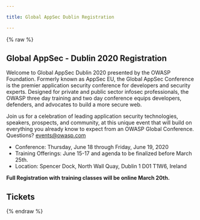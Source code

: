 ```yaml
---

title: Global AppSec Dublin Registration

---
```


<style>
[v-cloak] {display: none}

.registration-container {
  max-width: 60%;
}

.product-list-item {
  margin-bottom: 24px;
  padding: 12px;
  display: flex;
  justify-content: space-between;
}

.product-list-item.selected {
  background-color: #F9E79F;
}

.product-name {
  font-weight: bold;
}

.product-description {
  font-size: 0.85rem;
}

.product-price {
  font-weight: bold;
  margin-left: 30px;
  font-size: 1.45rem;
}

.product-button {
  -webkit-border-radius: 6px;
  -moz-border-radius: 6px;
  border-radius: 6px;
  background-color: #ccc;
  border: 1px solid black;
  cursor: pointer;
  padding: 8px;
}

.product-button.selected {
background-color: #ff0000;
color: #ffffff;
}

.registrant-information {
  margin-top: 40px;
}

.event h1, .event h2 {
  margin-left: 0;
}

.event h2 {
  font-size: 22px;
}

.registrant-form div {
  margin: 14px 0px;
}

.registrant-form input {
  width: 100%;
  border: 1px solid #000000;
  padding: 8px;
}

.button-container {
  margin: 20px 0px;
  text-align: center;
}

.error-text {
  color: #ff0000;
  font-size: 75%;
  margin-top: 4px !important;
}

.help-text {
  color: #ADADAD;
  font-size: 75%;
  margin-top: 4px !important;
}

.submit-button {
  border: 0;
  padding: 16px;
  font-weight: bold;
  color: #ffffff;
  background-color: red;
  text-transform: uppercase;
  font-size: 110%;
  -webkit-border-radius: 4.5px;
  -moz-border-radius: 4.5px;
  border-radius: 4.5px;
}

.product-information {
  max-width: 70%;
}

.checkbox-container {
  display: block;
  position: relative;
  padding-left: 35px;
  margin-bottom: 12px;
  cursor: pointer;
  -webkit-user-select: none;
  -moz-user-select: none;
  -ms-user-select: none;
  user-select: none;
}

.checkbox-container input {
  position: absolute;
  opacity: 0;
  cursor: pointer;
  height: 0;
  width: 0;
}

.checkbox-container .checkmark {
  position: absolute;
  top: 0;
  left: 0;
  height: 25px;
  width: 25px;
  background-color: #eee;
}

.checkbox-container:hover input ~ .checkmark {
  background-color: #ccc;
}

.checkbox-container input:checked ~ .checkmark {
  background-color: #ff0000;
}

.checkbox-container .checkmark:after {
  content: "";
  position: absolute;
  display: none;
}

.checkbox-container input:checked ~ .checkmark:after {
  display: block;
}

.checkbox-container .checkmark:after {
  left: 9px;
  top: 5px;
  width: 5px;
  height: 10px;
  border: solid white;
  border-width: 0 3px 3px 0;
  -webkit-transform: rotate(45deg);
  -ms-transform: rotate(45deg);
  transform: rotate(45deg);
}

@media (max-width: 768px) {
  .registration-container {
    max-width: 100%;
  }
}

@media (min-width: 768px) {
  .registrant-information {
    max-width: 70%;
  }
}
</style>

{% raw %}
## Global AppSec - Dublin 2020 Registration

Welcome to Global AppSec Dublin 2020 presented by the OWASP Foundation. Formerly known as AppSec EU, the Global AppSec Conference is the premier application security conference for developers and security experts. Designed for private and public sector infosec professionals, the OWASP three day training and two day conference equips developers, defenders, and advocates to build a more secure web.

Join us for a celebration of leading application security technologies, speakers, prospects, and community, at this unique event that will build on everything you already know to expect from an OWASP Global Conference. Questions? [events@owasp.com](mailto:events@owasp.com?subject=Global%20AppSec%20Dublin%20Inquiry)

- Conference: Thursday, June 18 through Friday, June 19, 2020
- Training Offerings: June 15-17 and agenda to be finalized before March 25th.
- Location: Spencer Dock, North Wall Quay, Dublin 1 D01 T1W6, Ireland

**Full Registration with training classes will be online March 20th.**
 
## Tickets

<div id="registration-app" class="registration-container" v-cloak>
  <div class="product-listing" style="border-bottom: 1px solid #000000; padding-bottom: 20px; margin-bottom: 20px;">
    <div class="product-list-item" v-for="product in productListing">
      <div class="product-information">
        <div class="product-name">
          <strong>{{ product.name }}</strong>
        </div>
        <div class="product-description" v-html="product.description"></div>
      </div>
      <div class="product-price">
        <div class="product-button" v-on:click="toggleProduct(product.sku)" v-bind:class="selectedProducts.includes(product.sku) ? 'selected': ''">
          {{ product.price }}
        </div>
      </div>
    </div>
  </div>
  <form id="registration-information" v-on:submit.prevent="handleSubmit">
    <div class="registrant-information">
      <h2>Attendee Information</h2>
      <div class="registrant-form">
        <div>
          <input type="text" v-model="email" aria-label="Email Address"
          placeholder="Email Address" />
          <div class="error-text" v-if="errors.email">{{ errors.email[0] }}</div>
        </div>
        <div>
          <input type="text" v-model="email_confirm" aria-label="Confirm Email Address"
          placeholder="Confirm Email Address" />
          <div class="error-text" v-if="errors.email_confirm">{{ errors.email_confirm[0] }}</div>
        </div>
        <div>
          <input type="text" v-model="company" aria-label="Company Name"
          placeholder="Company Name" />
          <div class="error-text" v-if="errors.company">{{ errors.company[0] }}</div>
        </div>
        <div style="display: flex; margin-top: 0px; margin-bottom: 0px;">
          <div style="margin-right: 20px;">
            <input type="text" v-model="first_name" aria-label="First Name"
            placeholder="First Name" />
            <div class="error-text" v-if="errors.first_name">{{ errors.first_name[0] }}</div>
          </div>
          <div style="flex: 1;">
            <input type="text" v-model="last_name" aria-label="Last Name"
            placeholder="Last Name" />
            <div class="error-text" v-if="errors.last_name">{{ errors.last_name[0] }}</div>
          </div>
        </div>
        <div>
          <input type="text" v-model="title" aria-label="Title"
          placeholder="Title" />
          <div class="error-text" v-if="errors.title">{{ errors.title[0] }}</div>
        </div>
        <div>
          <input type="text" v-model="dietary_restrictions" aria-label="Dietary Restrictions"
          placeholder="Dietary Restrictions" />
          <div class="error-text" v-if="errors.dietary_restrictions">{{ errors.dietary_restrictions[0] }}</div>
        </div>
        <div style="margin-bottom: 35px; margin-top: 35px;">
      <label class="checkbox-container">Agree to Terms of Purchase <strong>*</strong>
        <input type="checkbox">
        <span class="checkmark"></span>
      </label>
      <label class="checkbox-container">Join the OWASP Mailing List
        <input type="checkbox">
        <span class="checkmark"></span>
      </label>
        </div>
      </div>
      <div class="button-container" style="display: flex;">
      <div style="width: 250px; margin-right: 20px;">
        <button type="submit" style="display: block;" class="submit-button" v-bind:disabled="loading">Purchase Ticket</button>
        </div>
        <div style="margin-bottom: 20px; flex: 1;">
          <input type="text" style="width: 100%; border: 1px solid black;" v-model="discount_code" aria-label="Discount Code (if applicable)"
          placeholder="Discount Code (if applicable)" />
          <div class="error-text" v-if="errors.discount_code">{{ errors.discount_code[0] }}</div>
          <div class="help-text">Note discounts will be applied at checkout</div>
        </div>
      </div>
      <div class="help-text" style="margin-top: 30px;">
        <strong>*</strong> Lorem ipsum dolor sit amet, consectetur adipiscing elit. Aenean pretium, odio vel fermentum condimentum, ipsum dui rhoncus nisl, ut scelerisque arcu nunc ac diam. Curabitur tempus, libero et sodales egestas, massa quam lacinia diam, eu laoreet urna lectus in odio. Aenean consequat, ante nec cursus ornare, libero lectus dignissim ante, id semper leo quam eget dui. Quisque non nunc et risus blandit mattis. Sed lorem enim, bibendum nec luctus eu, pulvinar et nisi. Integer porta bibendum sapien, ut viverra sem placerat a. Curabitur et eros ac enim gravida feugiat sed sed mauris.
      </div>
    </div>
  </form>
</div>
{% endraw %}

<script src="https://unpkg.com/vue"></script>
<script src="https://js.stripe.com/v3"></script>
<script src="https://cdn.jsdelivr.net/npm/lodash@4.17.15/lodash.min.js"></script>
<script src="https://cdn.jsdelivr.net/npm/vue-scrollto"></script>
<script src="https://cdnjs.cloudflare.com/ajax/libs/moment.js/2.24.0/moment.min.js"></script>
<script src="https://unpkg.com/axios/dist/axios.min.js"></script>
<script>
var stripe = Stripe('pk_test_u4OyMFMbz6tp9sit2bjdHRnT00bac5mrL2');
window.addEventListener('load', function () {
  new Vue({
    data: {
      selectedProduct: null,
      selectedProducts: [],
      name: null,
      company: null,
      email: null,
      email_confirm: null,
      discount_code: null,
      first_name: null,
      last_name: null,
      title: null,
      dietary_restrictions: null,
      products: {{ site.data.products | jsonify }},
      errors: {},
      loading: false
    },
    el: '#registration-app',
    computed: {
      productListing: function () {
        let vm = this;
        let products = [];
        _.each(this.products.products, function (product) {
          let shouldDisplay = true;
          if (product.metadata.display_start || product.metadata.display_end) {
            if (product.metadata.display_start) {
              let display_start = moment(product.metadata.display_start)
              if (moment() < display_start) {
                shouldDisplay = false;
              }
            }
            if (product.metadata.display_end) {
              let display_end = moment(product.metadata.display_end)
              if (moment() > display_end) {
                shouldDisplay = false;
              }
            }
          }
          if (shouldDisplay) {
            products.push({
              sku: product.id,
              name: product.name,
              amount: product.amount,
              price: vm.formatPrice(product.amount),
              description: product.metadata.description
            });
          }
        });
        return products;
      }
    },
    watch: {
      selectedProduct: function (newValue) {
        this.$nextTick(function () {
          VueScrollTo.scrollTo('#registration-information');
        })
      }
    },
    methods: {
      formatPrice: function (amount) {
        const formatter = new Intl.NumberFormat('en-US', {
          style: 'currency',
          currency: this.products.currency,
          minimumFractionDigits: 2
        });
        return formatter.format(amount / 100);
      },
      selectProduct: function (sku) {
        this.selectedProduct = sku;
      },
      handleSubmit: function () {
        let vm = this;
        vm.loading = true;
        vm.validateForm();
        if (Object.keys(vm.errors).length > 0) {
          vm.loading = false;
          vm.$nextTick(function () {
            VueScrollTo.scrollTo('.error-text');
          })
        } else {
          const postData = {
            name: vm.first_name,
            company: vm.company,
            email: vm.email,
            sku: vm.selectedProducts[0],
            discount_code: vm.discount_code
          }
          axios.post('https://owaspadmin.azurewebsites.net/api/EventsCheckout?code=qIyazIloMxpvGtTkSI0cXNoDEwzNIcFe9xp7bGm54t0lakuBEKJ73Q==', postData).then(function (response) {
	    stripe.redirectToCheckout({
	      sessionId: response.data.data.session_id
	    }).then(function (result) {
	      console.log(result.error.message)
	    }); 
	  }).catch(function (error) {
	    vm.errors = error.response.data.errors
	    vm.loading = false
	    vm.$nextTick(function () {
	      VueScrollTo.scrollTo('.error-text');
	    })
	  });
	}
      },
      validateForm: function () {
        let errors = {};

        if (!/^[^\s@]+@[^\s@]+\.[^\s@]+$/.test(this.email)) {
          errors.email = ['Please enter a valid email address'];
        }


        this.errors = errors;
        },
        toggleProduct: function (productId) {
          if (this.selectedProducts.includes(productId)) {
            const currentIndex = _.findIndex(this.selectedProducts, { sku: productId })
            if (currentIndex !== -1) {
              this.selectedProducts.splice(currentIndex, 1)
            }
          } else {
            this.selectedProducts.push(productId)
          }
        }
    }
  })
})
</script>


